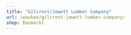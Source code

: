 ```yaml
---
title: "Gilcrest/Jewett Lumber Company"
url: /waukee/gilcrest-jewett-lumber-company/
shop: Baumarkt
---
```

